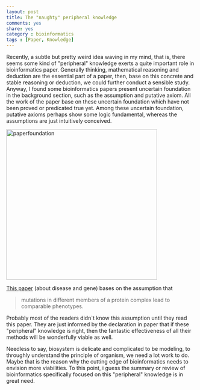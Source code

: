 ```yaml
---
layout: post
title: The "naughty" peripheral knowledge
comments: yes
share: yes
category : bioinformatics
tags : [Paper, Knowledge]
---
```


Recently, a subtle but pretty weird idea waving in my mind, that is, there seems some kind of "peripheral" knowledge exerts a quite important role in bioinformatics paper.
Generally thinking, mathematical reasoning and deduction are the essential part of a paper, then, base on this concrete and stable reasoning or deduction, we could further conduct a sensible study.
Anyway, I found some bioinformatics papers present uncertain foundation in the background section, such as the assumption and putative axiom.
All the work of the paper base on these uncertain foundation which have not been proved or predicated true yet.
Among these uncertain foundation, putative axioms perhaps show some logic fundamental, whereas the assumptions are just intuitively conceived.

 <img src="https://2s66lw.blu.livefilestore.com/y2p3BEV2A00tQayJ-0moJrVzIQv6xLhpPXn0MHFQmjZNnTpDPfmiOO8HFC6-f9bdsmCipWnOZE_VQAocrIDc3SnSwySGrKs0QJ0xCo-AfRIYPg/paperfoundation.jpg"  alt="paperfoundation" width = 400/>

[This paper](http://www.nature.com/nbt/journal/vaop/ncurrent/full/nbt1295.html) (about disease and gene) bases on the assumption that

> mutations in different members of a protein complex lead to comparable phenotypes.

Probably most of the readers didn`t know this assumption until they read this paper.
They are just informed by the declaration in paper that if these "peripheral" knowledge is right, then the fantastic effectiveness of all their methods will be wonderfully viable as well.

Needless to say, biosystem is delicate and complicated to be modeling, to throughly understand the principle of organism, we need a lot work to do.
Maybe that is the reason why the cutting edge of bioinformatics needs to envision more viabilities. 
To this point, i guess the summary or review of bioinformatics specifically focused on this "peripheral" knowledge is in great need.



